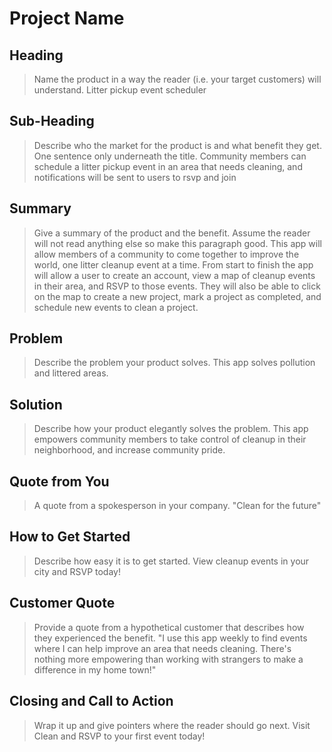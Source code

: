 # Project Name #

<!--
> This material was originally posted [here](http://www.quora.com/What-is-Amazons-approach-to-product-development-and-product-management). It is reproduced here for posterities sake.

There is an approach called "working backwards" that is widely used at Amazon. They work backwards from the customer, rather than starting with an idea for a product and trying to bolt customers onto it. While working backwards can be applied to any specific product decision, using this approach is especially important when developing new products or features.

For new initiatives a product manager typically starts by writing an internal press release announcing the finished product. The target audience for the press release is the new/updated product's customers, which can be retail customers or internal users of a tool or technology. Internal press releases are centered around the customer problem, how current solutions (internal or external) fail, and how the new product will blow away existing solutions.

If the benefits listed don't sound very interesting or exciting to customers, then perhaps they're not (and shouldn't be built). Instead, the product manager should keep iterating on the press release until they've come up with benefits that actually sound like benefits. Iterating on a press release is a lot less expensive than iterating on the product itself (and quicker!).

If the press release is more than a page and a half, it is probably too long. Keep it simple. 3-4 sentences for most paragraphs. Cut out the fat. Don't make it into a spec. You can accompany the press release with a FAQ that answers all of the other business or execution questions so the press release can stay focused on what the customer gets. My rule of thumb is that if the press release is hard to write, then the product is probably going to suck. Keep working at it until the outline for each paragraph flows.

Oh, and I also like to write press-releases in what I call "Oprah-speak" for mainstream consumer products. Imagine you're sitting on Oprah's couch and have just explained the product to her, and then you listen as she explains it to her audience. That's "Oprah-speak", not "Geek-speak".

Once the project moves into development, the press release can be used as a touchstone; a guiding light. The product team can ask themselves, "Are we building what is in the press release?" If they find they're spending time building things that aren't in the press release (overbuilding), they need to ask themselves why. This keeps product development focused on achieving the customer benefits and not building extraneous stuff that takes longer to build, takes resources to maintain, and doesn't provide real customer benefit (at least not enough to warrant inclusion in the press release).
 -->

## Heading ##
  > Name the product in a way the reader (i.e. your target customers) will understand.
  > Litter pickup event scheduler

## Sub-Heading ##
  > Describe who the market for the product is and what benefit they get. One sentence only underneath the title.
  > Community members can schedule a litter pickup event in an area that needs cleaning, and notifications will be sent to users to rsvp and join

## Summary ##
  > Give a summary of the product and the benefit. Assume the reader will not read anything else so make this paragraph good.
  > This app will allow members of a community to come together to improve the world, one litter cleanup event at a time. From start to finish the app will allow a user to create an account, view a map of cleanup events in their area, and RSVP to those events. They will also be able to click on the map to create a new project, mark a project as completed, and schedule new events to clean a project.

## Problem ##
  > Describe the problem your product solves.
  > This app solves pollution and littered areas.

## Solution ##
  > Describe how your product elegantly solves the problem.
  > This app empowers community members to take control of cleanup in their neighborhood, and increase community pride.

## Quote from You ##
  > A quote from a spokesperson in your company.
  > "Clean for the future"

## How to Get Started ##
  > Describe how easy it is to get started.
  > View cleanup events in your city and RSVP today!

## Customer Quote ##
  > Provide a quote from a hypothetical customer that describes how they experienced the benefit.
  > "I use this app weekly to find events where I can help improve an area that needs cleaning. There's nothing more empowering than working with strangers to make a difference in my home town!"

## Closing and Call to Action ##
  > Wrap it up and give pointers where the reader should go next.
  > Visit Clean and RSVP to your first event today!
